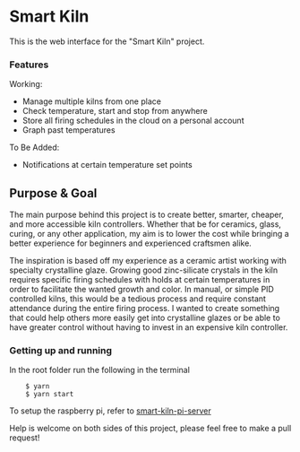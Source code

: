 # Smart Kiln
This is the web interface for the "Smart Kiln" project.

### Features

Working:

- Manage multiple kilns from one place
- Check temperature, start and stop from anywhere
- Store all firing schedules in the cloud on a personal account
- Graph past temperatures

To Be Added:

- Notifications at certain temperature set points

## Purpose & Goal

The main purpose behind this project is to create better, smarter, cheaper, and more accessible kiln controllers. Whether that be for ceramics, glass, curing, or any other application, my aim is to lower the cost while bringing a better experience for beginners and experienced craftsmen alike.

The inspiration is based off my experience as a ceramic artist working with specialty crystalline glaze. Growing good zinc-silicate crystals in the kiln requires specific firing schedules with holds at certain temperatures in order to facilitate the wanted growth and color. In manual, or simple PID controlled kilns, this would be a tedious process and require constant attendance during the entire firing process. I wanted to create something that could help others more easily get into crystalline glazes or be able to have greater control without having to invest in an expensive kiln controller.

### Getting up and running

In the root folder run the following in the terminal

```
    $ yarn
    $ yarn start
```

To setup the raspberry pi, refer to <a href="https://github.com/ZachJMoore/smart-kiln-pi-server">smart-kiln-pi-server</a>


Help is welcome on both sides of this project, please feel free to make a pull request!